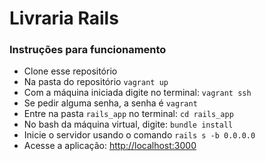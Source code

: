 # Livraria Rails

### Instruções para funcionamento

- Clone esse repositório
- Na pasta do repositório ```vagrant up```
- Com a máquina iniciada digite no terminal:  ```vagrant ssh```
- Se pedir alguma senha, a senha é ```vagrant```
- Entre na pasta ```rails_app``` no terminal: ```cd rails_app```
- No bash da máquina virtual, digite: ````bundle install````
- Inicie o servidor usando o comando ```rails s -b 0.0.0.0 ```
- Acesse a aplicação: [http://localhost:3000](http://localhost:3000)